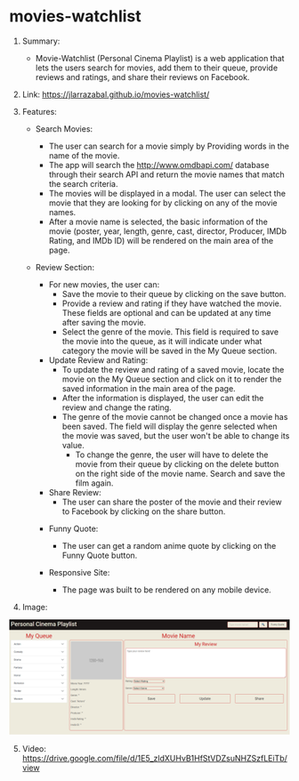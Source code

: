 # movies-watchlist

1. Summary:
    * Movie-Watchlist (Personal Cinema Playlist) is a web application that lets the users search for movies, add them to their queue, provide reviews and ratings, and share their reviews on Facebook.

2. Link: https://jlarrazabal.github.io/movies-watchlist/

3. Features:
    * Search Movies:
        - The user can search for a movie simply by Providing words in the name of the movie.
        - The app will search the http://www.omdbapi.com/ database through their search API and return the movie names that match the search criteria.
        - The movies will be displayed in a modal. The user can select the movie that they are looking for by clicking on any of the movie names.
        - After a movie name is selected, the basic information of the movie (poster, year, length, genre, cast, director, Producer, IMDb Rating, and IMDb ID) will be rendered on the main area of the page.

    * Review Section:
        - For new movies, the user can:
            - Save the movie to their queue by clicking on the save button.
            - Provide a review and rating if they have watched the movie. These fields are optional and can be updated at any time after saving the movie.
            - Select the genre of the movie. This field is required to save the movie into the queue, as it will indicate under what category the movie will be saved in the My Queue section.
        - Update Review and Rating:
            - To update the review and rating of a saved movie, locate the movie on the My Queue section and click on it to render the saved information in the main area of the page.
            - After the information is displayed, the user can edit the review and change the rating.
            - The genre of the movie cannot be changed once a movie has been saved. The field will display the genre selected when the movie was saved, but the user won't be able to change its value.
                - To change the genre, the user will have to delete the movie from their queue by clicking on the delete button on the right side of the movie name. Search and save the film again.
        - Share Review:
            - The user can share the poster of the movie and their review to Facebook by clicking on the share button.

      * Funny Quote:
        - The user can get a random anime quote by clicking on the Funny Quote button.

      * Responsive Site:
        - The page was built to be rendered on any mobile device.

4. Image:

![](assets/images/movie-watchlist.png)

5. Video: https://drive.google.com/file/d/1E5_zldXUHvB1HfStVDZsuNHZSzfLEiTb/view
